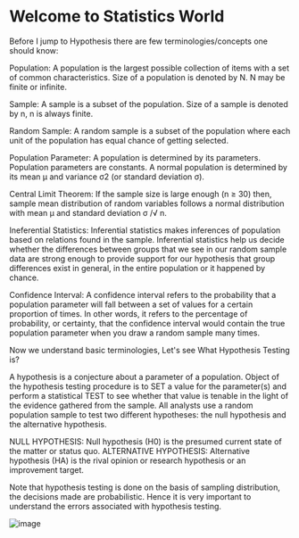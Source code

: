 # Welcome to Statistics World

Before I jump to Hypothesis there are few terminologies/concepts one should know:

Population: A population is the largest possible collection of items with a set of common characteristics. Size of a population is denoted by N. N may be finite or infinite.

Sample: A sample is a subset of the population. Size of a sample is denoted by n, n is always finite.

Random Sample: A random sample is a subset of the population where each unit of the population has equal chance of getting selected.

Population Parameter: A population is determined by its parameters. Population parameters are constants. A normal population is determined by its mean μ and variance σ2 (or standard deviation σ).

Central Limit Theorem: If the sample size is large enough (n ≥ 30) then, sample mean distribution of random variables follows a normal distribution with mean μ and standard deviation σ /√  n.

Ineferential Statistics: Inferential statistics makes inferences of population based on relations found in the sample. Inferential statistics help us decide whether the differences between groups that we see in our random sample data are strong enough to provide support for our hypothesis that group differences exist in general, in the entire population or it happened by chance.

Confidence Interval: A confidence interval refers to the probability that a population parameter will fall between a set of values for a certain proportion of times. In other words, it refers to the percentage of probability, or certainty, that the confidence interval would contain the true population parameter when you draw a random sample many times. 

Now we understand basic terminologies, Let's see What Hypothesis Testing is?

A hypothesis is a conjecture about a parameter of a population. Object of the hypothesis testing procedure is to SET a value for the parameter(s) and perform a statistical TEST to see whether that value is tenable in the light of the evidence gathered from the sample. All analysts use a random population sample to test two different hypotheses: the null hypothesis and the alternative hypothesis.

NULL HYPOTHESIS: Null hypothesis (H0) is the presumed current state of the matter or status quo.
ALTERNATIVE HYPOTHESIS: Alternative hypothesis (HA) is the rival opinion or research hypothesis or an improvement target.

Note that hypothesis testing is done on the basis of sampling distribution, the decisions made are probabilistic. Hence it is very important to understand the errors associated with hypothesis testing.

![image](https://user-images.githubusercontent.com/63853707/122728104-674d2080-d295-11eb-9648-8e18232bf14e.png)







